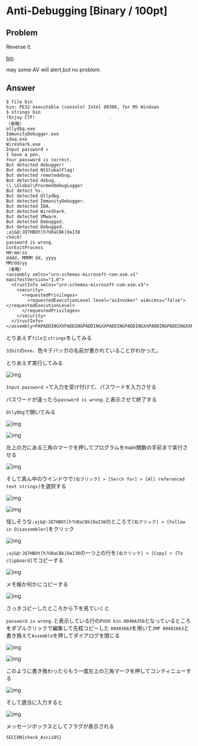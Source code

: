 # Anti-Debugging [Binary / 100pt]

## Problem
Reverse it.

[bin](https://github.com/AkashiSN/SECCON2016-Online-CTF/blob/master/Binary/Anti-Debugging/bin)

may some AV will alert,but no problem.

## Answer

```plain
$ file bin 
bin: PE32 executable (console) Intel 80386, for MS Windows
$ strings bin 
!Enjoy CTF!                            .
（省略）
ollydbg.exe
ImmunityDebugger.exe
idaq.exe
Wireshark.exe
Input password >
I have a pen.
Your password is correct.
But detected debugger!
But detected NtGlobalFlag!
But detected remotedebug.
But detected debug.
\\.\Global\ProcmonDebugLogger
But detect %s.
But detected Ollydbg.
But detected ImmunityDebugger.
But detected IDA.
But detected WireShark.
But detected VMware.
But detected Debugged.
But detected Debugged.
;aj&@:JQ7HBOt[h?U8aCBk]OaI38
check!
password is wrong.
CorExitProcess
HH:mm:ss
dddd, MMMM dd, yyyy
MM/dd/yy
（省略）
<assembly xmlns="urn:schemas-microsoft-com:asm.v1" manifestVersion="1.0">
  <trustInfo xmlns="urn:schemas-microsoft-com:asm.v3">
    <security>
      <requestedPrivileges>
        <requestedExecutionLevel level="asInvoker" uiAccess="false"></requestedExecutionLevel>
      </requestedPrivileges>
    </security>
  </trustInfo>
</assembly>PAPADDINGXXPADDINGPADDINGXXPADDINGPADDINGXXPADDINGPADDINGXXPADDINGPADDINGXXPAD
```

とりあえず`file`と`strings`をしてみる

`32bit`の`exe`、色々デバッガの名前が書かれていることがわかった。

とりあえず実行してみる

![img](img1.png)

`Input password >`で入力を受け付けて、パスワードを入力させる

パスワードが違ったら`password is wrong.`と表示させて終了する


`OllyDbg`で開いてみる

![img](img2.png)

![img](img3.png)

左上の方にある三角のマークを押してプログラムをmain関数の手前まで実行させる

![img](img4.png)

そして真ん中のウインドウで`[右クリック] > [Serch for] > [All referenced text strings]`を選択する

![img](img5.png)

![img](img6.png)

怪しそうな`;aj&@:JQ7HBOt[h?U8aCBk]OaI38`のところで`[右クリック] > [Follow in Disassembler]`をクリック

![img](img7.png)

`;aj&@:JQ7HBOt[h?U8aCBk]OaI38`の一つ上の行を`[右クリック] > [Copy] > [To clipboard]`でコピーする

![img](img8.png)

メモ帳か何かにコピーする

![img](img9.png)

さっきコピーしたところから下を見ていくと

`password is wrong.`と表示している行の`PUSH bin.0040A350`となっているところをダブルクリックで編集して先程コピーした
`00401663`を用いて`JMP 00401663`と書き換えて`Assemble`を押してダイアログを閉じる

![img](img10.png)

![img](img11.png)

このように書き換わったらもう一度左上の三角マークを押してコンティニューする

![img](img12.png)

そして適当に入力すると

![img](img13.png)

メッセージボックスとしてフラグが表示される

`SECCON{check_Ascii85}`